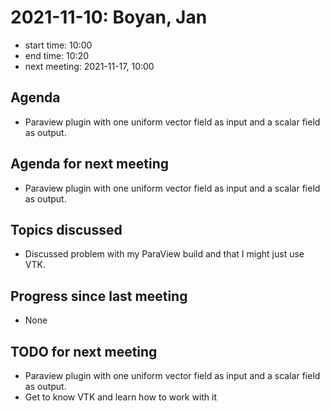 # 2021-11-10: Boyan, Jan

* start time: 10:00
* end time: 10:20
* next meeting: 2021-11-17, 10:00

## Agenda

* Paraview plugin with one uniform vector field as input and a scalar field as output.

## Agenda for next meeting

* Paraview plugin with one uniform vector field as input and a scalar field as output.

## Topics discussed

* Discussed problem with my ParaView build and that I might just use VTK.

## Progress since last meeting

* None

## TODO for next meeting

* Paraview plugin with one uniform vector field as input and a scalar field as output.
* Get to know VTK and learn how to work with it